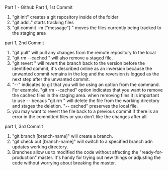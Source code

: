 Part 1 - Github
Part 1, 1st Commit
1. "git init" creates a git repository inside of the folder 
2. "git add ." starts tracking files
3. "git commit -m ["message"] " moves the files currently being tracked to the staging area

part 1, 2nd Commit
1. "git pull" will pull any changes from the remote repository to the local
2. "git rm --cached <file>" will also remove a staged file.
3. "git revert <commit id>" will revert the branch back to the version before the identified commit, it's described online as an inversion because the unwanted commit remains in the log and the reversion is logged as the next step after the unwanted commit.
4. "--" indicates to git that you will be using an option from the command. For example. "git rm --cached" option indicates that you want to remove the cached files in the staging area. when removing files it is important to use -- becaus "git rm <file>" will delete the file from the working directory and stages the deletion. "-- cached" preserves the local file.
5.  you may want to revert the file back to a previous commit if there is an error in the committed files or you don't like the changes after all. 

part 1, 3rd Commit
1. "git branch [branch-name]" will create a branch.
2. "git check out [branch-name]" will switch to a specified branch adn updates working directory.
3. Branches allow us to modified the code without affecting the "ready-for-production" master. It's handy for trying out new things or adjusting the code without worrying about breaking the master.

